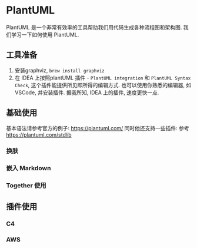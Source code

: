 # PlantUML

PlantUML 是一个非常有效率的工具帮助我们用代码生成各种流程图和架构图. 我们学习一下如何使用 PlantUML.

## 工具准备

1. 安装graphviz, `brew install graphviz`
2. 在 IDEA 上按照plantUML 插件 - `PlantUML integration` 和 `PlantUML Syntax Check`, 这个插件能提供所见即所得的编辑方式.
也可以使用你熟悉的编辑器, 如 VSCode, 并安装插件. 据我所知, IDEA 上的插件, 速度更快一点.

## 基础使用

基本语法请参考官方的例子: https://plantuml.com/
同时他还支持一些插件: 参考 https://plantuml.com/stdlib

### 换肤

### 嵌入 Markdown

### Together 使用

## 插件使用

### C4

### AWS
